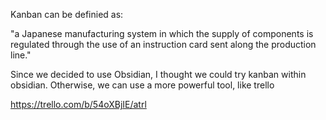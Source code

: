 Kanban can be definied as:

"a Japanese manufacturing system in which the supply of components is regulated through the use of an instruction card sent along the production line."

Since we decided to use Obsidian, I thought we could try kanban within obsidian. Otherwise, we can use a more powerful tool, like trello

https://trello.com/b/54oXBjIE/atrl
